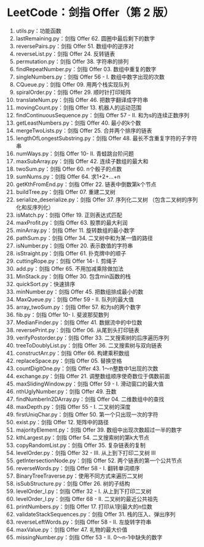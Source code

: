 # LeetCode：剑指 Offer（第 2 版）
1. utils.py：功能函数
2. lastRemaining.py：剑指 Offer 62. 圆圈中最后剩下的数字
3. reversePairs.py：剑指 Offer 51. 数组中的逆序对
4. reverseList.py：剑指 Offer 24. 反转链表
5. permutation.py：剑指 Offer 38. 字符串的排列
6. findRepeatNumber.py：剑指 Offer 03. 数组中重复的数字
7. singleNumbers.py：剑指 Offer 56 - I. 数组中数字出现的次数
8. CQueue.py：剑指 Offer 09. 用两个栈实现队列
9. spiralOrder.py：剑指 Offer 29. 顺时针打印矩阵
10. translateNum.py：剑指 Offer 46. 把数字翻译成字符串 
11. movingCount.py：剑指 Offer 13. 机器人的运动范围
12. findContinuousSequence.py：剑指 Offer 57 - II. 和为s的连续正数序列
13. getLeastNumbers.py：剑指 Offer 40. 最小的k个数
14. mergeTwoLists.py：剑指 Offer 25. 合并两个排序的链表
15. lengthOfLongestSubstring.py：剑指 Offer 48. 最长不含重复字符的子字符串
16. numWays.py：剑指 Offer 10- II. 青蛙跳台阶问题
17. maxSubArray.py：剑指 Offer 42. 连续子数组的最大和
18. twoSum.py：剑指 Offer 60. n个骰子的点数
19. sumNums.py：剑指 Offer 64. 求1+2+…+n
20. getKthFromEnd.py：剑指 Offer 22. 链表中倒数第k个节点
21. buildTree.py：剑指 Offer 07. 重建二叉树
22. serialize_deserialize.py：剑指 Offer 37. 序列化二叉树 （包含二叉树的序列化和反序列化）
23. isMatch.py：剑指 Offer 19. 正则表达式匹配
24. maxProfit.py：剑指 Offer 63. 股票的最大利润
25. minArray.py：剑指 Offer 11. 旋转数组的最小数字
26. pathSum.py：剑指 Offer 34. 二叉树中和为某一值的路径
27. isNumber.py：剑指 Offer 20. 表示数值的字符串
28. isStraight.py：剑指 Offer 61. 扑克牌中的顺子
29. cuttingRope.py：剑指 Offer 14- I. 剪绳子
30. add.py：剑指 Offer 65. 不用加减乘除做加法
31. MinStack.py：剑指 Offer 30. 包含min函数的栈
32. quickSort.py：快速排序
33. minNumber.py：剑指 Offer 45. 把数组排成最小的数
34. MaxQueue.py：剑指 Offer 59 - II. 队列的最大值
35. array_twoSum.py：剑指 Offer 57. 和为s的两个数字
36. fib.py：剑指 Offer 10- I. 斐波那契数列
37. MedianFinder.py：剑指 Offer 41. 数据流中的中位数
38. reversePrint.py：剑指 Offer 06. 从尾到头打印链表
39. verifyPostorder.py：剑指 Offer 33. 二叉搜索树的后序遍历序列
40. treeToDoublyList.py：剑指 Offer 36. 二叉搜索树与双向链表
41. constructArr.py：剑指 Offer 66. 构建乘积数组
42. replaceSpace.py：剑指 Offer 05. 替换空格
43. countDigitOne.py：剑指 Offer 43. 1～n整数中1出现的次数
44. exchange.py：剑指 Offer 21. 调整数组顺序使奇数位于偶数前面
45. maxSlidingWindow.py：剑指 Offer 59 - I. 滑动窗口的最大值
46. nthUglyNumber.py：剑指 Offer 49. 丑数
47. findNumberIn2DArray.py：剑指 Offer 04. 二维数组中的查找
48. maxDepth.py：剑指 Offer 55 - I. 二叉树的深度
49. firstUniqChar.py：剑指 Offer 50. 第一个只出现一次的字符
50. exist.py：剑指 Offer 12. 矩阵中的路径
51. majorityElement.py：剑指 Offer 39. 数组中出现次数超过一半的数字
52. kthLargest.py：剑指 Offer 54. 二叉搜索树的第k大节点
53. copyRandomList.py：剑指 Offer 35. 复杂链表的复制
54. levelOrder.py：剑指 Offer 32 - III. 从上到下打印二叉树 III
55. getIntersectionNode.py：剑指 Offer 52. 两个链表的第一个公共节点
56. reverseWords.py：剑指 Offer 58 - I. 翻转单词顺序
57. BinaryTreeTraverse.py：使用不同方式来遍历二叉树
58. isSubStructure.py：剑指 Offer 26. 树的子结构
59. levelOrder_I.py：剑指 Offer 32 - I. 从上到下打印二叉树
60. levelOrder_I.py：剑指 Offer 68 - II. 二叉树的最近公共祖先
61. printNumbers.py：剑指 Offer 17. 打印从1到最大的n位数
62. validateStackSequences.py：剑指 Offer 31. 栈的压入、弹出序列
63. reverseLeftWords.py：剑指 Offer 58 - II. 左旋转字符串
64. maxValue.py：剑指 Offer 47. 礼物的最大价值
65. missingNumber.py：剑指 Offer 53 - II. 0～n-1中缺失的数字























